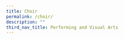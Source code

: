 ```yaml
---
title: Choir
permalink: /choir/
description: ""
third_nav_title: Performing and Visual Arts
---
```


